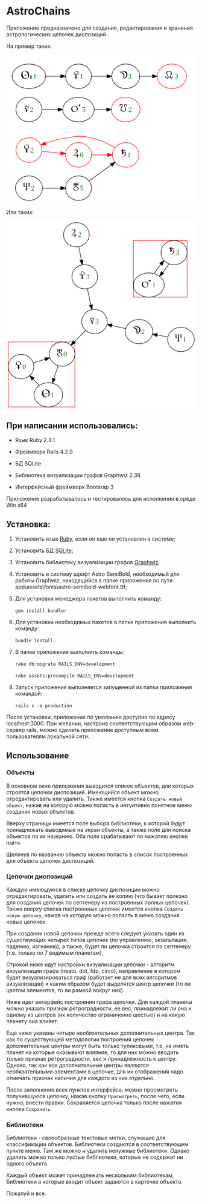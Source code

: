 # AstroChains

Приложение предназначено для создания, редактирования и хранения астрологических цепочек диспозиций.

На пример таких: 

![Пример построенной цепочки](https://github.com/AlexGenK/AstroChains/blob/master/pict/pict1.png)

Или таких: 

![Еще пример построенной цепочки](https://github.com/AlexGenK/AstroChains/blob/master/pict/pict2.png)

## При написании использовались:

* Язык Ruby 2.4.1

* Фреймворк Rails 4.2.9

* БД SQLite

* Библиотека визуализации графов Graphwiz 2.38

* Интерфейсный фреймворк Bootsrap 3 

Приложение разрабатывалось и тестировалось для исполнения в среде Win x64

## Установка:

1. Установить язык [Ruby](https://www.ruby-lang.org/en/), если он еше не установлен в системе;

2. Установить БД [SQLite](https://www.sqlite.org/);

3. Установить библиотеку визуализации графов [Graphwiz](http://www.graphviz.org/Download..php);

4. Установить в систему шрифт Astro SemiBold, необходимый для работы Graphwiz, находящийся в папке приложения по пути app\assets\fonts\astro-semibold-webfont.ttf;

5. Для установки менеджера пакетов выполнить команду:

	`gem install bundler`

6. Для установки необходимых пакетов в папке приложения выполнить команду:

	`bundle install`

7. В папке приложения выполнить команды:

  	`rake db:migrate RAILS_ENV=development`

  	`rake assets:precompile RAILS_ENV=development`

8. Запуск приложения выполняется запущенной из папки приложения командой:

  	`rails s -e production`

После установки, приложение по умоланию доступно по адресу localhost:3000. При желании, настроив соответствующим образом web-сервер rails, можно сделать приложение доступным всем пользователям локальной сети. 

## Использование

### Объекты

В основном окне приложения выводится список объектов, для которых строятся цепочки диспозиций. Имеющийся объект можно отредактировать или удалить. Также имеется кнопка `Создать новый объект`, нажав на которую можно попасть в интуитивно понятное меню создания новых объектов.

Вверху страницы имеется поле выбора библиотеки, к которой будут принадлежать выводимые на экран объекты, а также поле для поиска объектов по их названию. Оба поля срабатывают по нажатию кнопки `Найти`.

Щелкнув по названию объекта можно попасть в список построенных для объекта цепочек диспозиций.

### Цепочки диспозиций

Каждую имеющуюся в списке цепочку диспозиции можно отредактировать, удалить или создать ее копию (что бывает полезно для создания цепочек по септенеру из построенных полных цепочек). Также вверху списка построенных цепочек имеется кнопка `Создать новую цепочку`, нажав на которую можно попасть в меню создания новых цепочек.

При создании новой цепочки прежде всего следует указать один из существующих четырех типов цепочек (по управлению, экзальтации, падению, изгнанию), а также, будет ли цепочка строится по септенеру (т.е. только по 7 видимым планетам).

Строкой ниже идут настройки визуализации цепочки - алгоритм визуализации графа (neato, dot, fdp, circo), направление в котором будет визуализироваться граф (работает не для всех алгоритмов визуализации) и каким образом будет выделятся центр цепочки (то ли цветом элементов, то ли рамкой вокруг них).

Ниже идет интерфейс построения графа цепочки. Для каждой планеты можно указать признак ретроградности, ее вес, принадлежит ли она к одному из центров (их количество ограниченно шестью) и на какую планету она влияет.

Еще ниже указаны четыре необязательных дополнительных центра. Так как по существующей методологии построения цепочек дополнительные центры могут быть только тупиковыми, т.е. не иметь планет на которые оказывают влияние, то для них можно вводить только признак ретроградности, вес и принадлежность к центру. Однако, так как все дополнительные центры являются необязательными элементами в цепочке, для их отображения надо отмечать признак наличия для каждого из них отдельно.

После заполнения всех пунктов интерфейса, можно просмотреть получившуюся цепочку, нажав кнопку `Просмотреть`, после чего, если нужно, внести правки. Сохраняется цепочка только после нажатия кнопки `Сохранить`.

### Библиотеки

Библиотеки - своеобразные текстовые метки, служащие для классификации объектов. Библиотеки создаются в соответствующем пункте меню. Там же можно и удалить ненужные библиотеки. Однако удалить можно только пустые библиотеки, которые не содержат ни одного объекта.

Каждый объект может принадлежать нескольким библиотекам, Библиотеки в которые входит объект задаются в карточке объекта.

Пожалуй и все.
